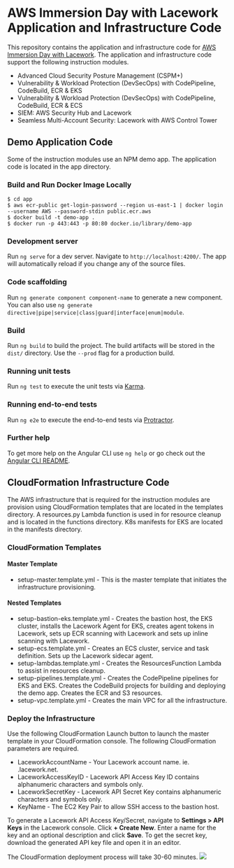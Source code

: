 # AWS Immersion Day with Lacework Application and Infrastructure Code

This repository contains the application and infrastructure code for [AWS Immersion Day with Lacework](https://lacework-alliances.github.io/aws-immersion-day-with-lacework/). The application and infrastructure code support the following instruction modules.

* Advanced Cloud Security Posture Management (CSPM+)
* Vulnerability & Workload Protection (DevSecOps) with CodePipeline, CodeBuild, ECR & EKS
* Vulnerability & Workload Protection (DevSecOps) with CodePipeline, CodeBuild, ECR & ECS
* SIEM: AWS Security Hub and Lacework
* Seamless Multi-Account Security: Lacework with AWS Control Tower

## Demo Application Code

Some of the instruction modules use an NPM demo app. The application code is located in the app directory.

### Build and Run Docker Image Locally

```
$ cd app
$ aws ecr-public get-login-password --region us-east-1 | docker login --username AWS --password-stdin public.ecr.aws
$ docker build -t demo-app . 
$ docker run -p 443:443 -p 80:80 docker.io/library/demo-app
```

### Development server

Run `ng serve` for a dev server. Navigate to `http://localhost:4200/`. The app will automatically reload if you change any of the source files.

### Code scaffolding

Run `ng generate component component-name` to generate a new component. You can also use `ng generate directive|pipe|service|class|guard|interface|enum|module`.

### Build

Run `ng build` to build the project. The build artifacts will be stored in the `dist/` directory. Use the `--prod` flag for a production build.

### Running unit tests

Run `ng test` to execute the unit tests via [Karma](https://karma-runner.github.io).

### Running end-to-end tests

Run `ng e2e` to execute the end-to-end tests via [Protractor](http://www.protractortest.org/).

### Further help

To get more help on the Angular CLI use `ng help` or go check out the [Angular CLI README](https://github.com/angular/angular-cli/blob/master/README.md).

## CloudFormation Infrastructure Code

The AWS infrastructure that is required for the instruction modules are provision using CloudFormation templates that are located in the templates directory. A resources.py Lambda function is used in for resource cleanup and is located in the functions directory. K8s manifests for EKS are located in the manifests directory.

### CloudFormation Templates

#### Master Template

* setup-master.template.yml - This is the master template that initiates the infrastructure provisioning.

#### Nested Templates

* setup-bastion-eks.template.yml - Creates the bastion host, the EKS cluster, installs the Lacework Agent for EKS, creates agent tokens in Lacework, sets up ECR scanning with Lacework and sets up inline scanning with Lacework.
* setup-ecs.template.yml - Creates an ECS cluster, service and task definition. Sets up the Lacework sidecar agent.
* setup-lambdas.template.yml - Creates the ResourcesFunction Lambda to assist in resources cleanup.
* setup-pipelines.template.yml - Creates the CodePipeline pipelines for EKS and EKS. Creates the CodeBuild projects for building and deploying the demo app. Creates the ECR and S3 resources.
* setup-vpc.template.yml - Creates the main VPC for all the infrastructure.


### Deploy the Infrastructure

Use the following CloudFormation Launch button to launch the master template in your CloudFormation console. The following CloudFormation parameters are required.

* LaceworkAccountName - Your Lacework account name. ie. <account name>.lacework.net.
* LaceworkAccessKeyID - Lacework API Access Key ID contains alphanumeric characters and symbols only.
* LaceworkSecretKey - Lacework API Secret Key contains alphanumeric characters and symbols only.
* KeyName - The EC2 Key Pair to allow SSH access to the bastion host.

To generate a Lacework API Access Key/Secret, navigate to **Settings > API Keys** in the Lacework console. Click **+ Create New**. Enter a name for the key and an optional description and click **Save**. To get the secret key, download the generated API key file and open it in an editor.

The CloudFormation deployment process will take 30-60 minutes.
<a href="https://console.aws.amazon.com/cloudformation/home?#/stacks/create/review?templateURL=https://lacework-alliances.s3.us-west-2.amazonaws.com/awsimmersionday/templates/setup-master.template.yml"><img src="https://dmhnzl5mp9mj6.cloudfront.net/application-management_awsblog/images/cloudformation-launch-stack.png"></img></a>
